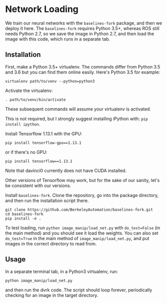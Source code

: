 # Network Loading

We train our neural networks with the `baselines-fork` package, and then we
deploy it here. The `baselines-fork` requires Python 3.5+, whereas ROS still
needs Python 2.7, so we save the image in Python 2.7, and then load the image
with this code, which runs in a separate tab.

## Installation

First, make a Python 3.5+ virtualenv. The commands differ from Python 3.5 and
3.6 but you can find them online easily. Here's Python 3.5 for example:

```
virtualenv path/to/venv --python=python3
```

Activate the virtualenv:

```
. path/to/venv/bin/activate
```

These subsequent commands will assume your virtualenv is activated.

This is not required, but I strongly suggest installing iPython with: `pip
install ipython`.

Install Tensorflow 1.13.1 with the GPU:

```
pip install tensorflow-gpu==1.13.1
```

or if there's no GPU:

```
pip install tensorflow==1.13.1
```

Note that davinci0 currently does not have CUDA installed.

Other versions of Tensorflow may work, but for the sake of our sanity, let's be
consistent with our versions.

Install `baselines-fork`. Clone the repository, go into the package directory,
and then run the installation script there.

```
git clone https://github.com/BerkeleyAutomation/baselines-fork.git
cd baselines-fork
pip install -e .
```

To test loading, run `python image_manip/load_net.py` with `do_test=False` (in
the main method) and you should see it load the weights. You can also set
`do_test=True` in the main method of `image_manip/load_net.py`, and put images
in the correct directory to read from.



## Usage

In a separate terminal tab, in a Python3 virtualenv, run:

```
python image_manip/load_net.py
```

and then run the dvrk code. The script should loop forever, periodically
checking for an image in the target directory.

